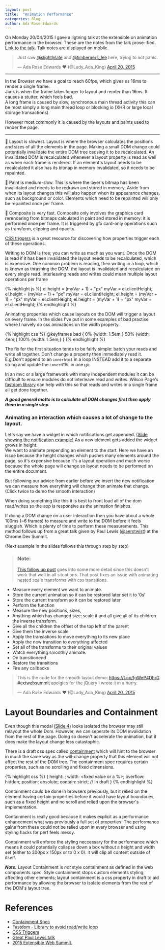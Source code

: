 ```yaml
---
layout: post
title:  "Animation Performance"
categories: Blog
author: Ada Rose Edwards
---
```


On Monday 20/04/2015 I gave a ligtning talk at the extensible on animation performance in the browser.
These are the notes from the talk prose-ified.  
[Link to the talk](https://www.1am.club/~ada/ews-slides/). Talk notes are displayed on mobile.

<blockquote class="twitter-tweet" lang="en"><p>Just saw <a href="https://twitter.com/slightlylate">@slightlylate</a> and <a href="https://twitter.com/timberners_lee">@timberners_lee</a> here, trying to not panic.</p>&mdash; Ada Rose Edwards ♥ (@Lady_Ada_King) <a href="https://twitter.com/Lady_Ada_King/status/590189790248587264">April 20, 2015</a></blockquote>
<script async src="//platform.twitter.com/widgets.js" charset="utf-8"></script>

----

In the Browser we have a goal to reach 60fps, which gives us 16ms to render a single frame.  
Jank is when the frame takes longer to layout and render than 16ms.
It causes a stutter, which feels bad.  
A long frame is caused by slow, synchronous main thread activity this can be most simply a long main thread loop or blocking io (XHR or large local storage transactions).

However most commonly it is caused by the layouts and paints used to render the page.

---------

🐢 Layout is slowest. Layout is where the browser calculates the positions and sizes of all the elements in the page. Making a small DOM change could potentially invalidate the entire DOM tree causing it to be recalculated. An invalidated DOM is recalculated whenever a layout property is read as well as when each frame is rendered. If an element's layout needs to be recalculated it also has its bitmap in memory invalidated, so it needs to be repainted.

🐢 Paint is medium-slow. This is where the layer's bitmap has been invalidated and needs to be redrawn and stored in memory. Aside from when its layout changes this will also happen when its appearance changes, such as background or color. Elements which need to be repainted will only be repainted once per frame.

🐰 Composite is very fast. Composite only involves the graphics card rerendering from bitmaps calculated in paint and stored in memory: it is performed once per frame. It is triggered by gfx card-only operations such as transform, clipping and opacity.

<a href="http://csstriggers.com/" target="_blank">CSS triggers</a> is a great resource for discovering how properties trigger each of these operations.

Writing to DOM is free; you can write as much as you want.
Once the DOM is read if it has been invalidated the layout needs to be recalculated, which is expensive.
One common problem is reading, then writing in a loop, which is known as thrashing the DOM; the layout is invalidated and recalculated on every single read.
Interleaving reads and writes could mean multiple layout operations per frame

{% highlight js %}
el.height = (myVar + 1) + "px"
myVar = el.clientHeight;
el.height = (myVar + 1) + "px"
myVar = el.clientHeight;
el.height = (myVar + 1) + "px"
myVar = el.clientHeight;
el.height = (myVar + 1) + "px"
myVar = el.clientHeight;
{% endhighlight %}

Animating properties which cause layouts on the DOM will trigger a layout on every frame. In the slides I've put in some examples of bad practise where I naively do css animations on the width property.

{% highlight css %}
@keyframes bad {
	0% {width: 1.5em;}
	50% {width: 4em;}
	100% {width: 1.5em;}
}
{% endhighlight %}

The fix for the first situation tends to be fairly simple: batch your reads and write all together. Don't change a property then immediately read it.
E.g.Don't append to an `innerhtml` in a loop INSTEAD add it to a separate string and update the `innerHTML` in one go.

In an mvc or a large framework with many independent modules it can be difficult to ensure modules do not interleave read and writes. Wilson Page's <a href="https://github.com/wilsonpage/fastdom" target="_blank">fastdom library</a> can help with this so that reads and writes in a single frame all get done together.

***A good general motto is to calculate all DOM changes first then apply them in a single step.***

### Animating an interaction which causes a lot of change to the layout.

Let's say we have a widget in which notifications get appended. <a href="https://www.1am.club/~ada/ews-slides/#slide-3" target="_blank">(Slide showing the notification example)</a> As a new element gets added the widget grows in height.  
We want to animate prepending an element to the start.
Here we have an issue because the height changes which pushes many elements around the page,
so it's expensive because it's a layout operation and much worse because the whole page will change so layout needs to be performed on the entire document.

But following our advice from earlier before we insert the new notification we can measure how everything will change then animate that change. (Click twice to demo the smooth interaction)

When doing something like this it is best to front load all of the dom read/writes so the app is responsive as the animation finishes.

If doing a DOM change on a user interaction then you have about a whole 100ms (~6 frames) to measure and write to the DOM before it feels sluggish. Which is plenty of time to perform these measurements.
This method follows up from a great talk given by Paul Lewis ([@aerotwist](https://twitter.com/aerotwist)) at the Chrome Dev Summit.

(Next example in the slides follows this through step by step)

 > ### Note:
 > <a href="/blog/2015/04/29/animation-perf-follow-up/" target="_blank">This follow up post</a> goes into some more detail since this doesn't work that well in all situations. That post fixes an issue with animating nested scale transforms with css transitions.

* Measure every element we want to animate.
* Store the current animation so it can be restored later set it to ‘0s’
* Store the current transform so it can be restored later
* Perform the function
* Measure the new positions, sizes,
* Anything which has changed size: scale it and all give all of its children the inverse transform.
* Give all the children the offset of the top left of the parent
* Give them the inverse scale
* Apply the translations to move everything to its new place
* Apply the new transition to everything affected
* Set all of the transforms to their original values
* Watch everything smoothly animate.
* On transitionend
* Restore the transitions
* Fire any callbacks

<blockquote class="twitter-tweet" lang="en"><p>This is the code for the smooth layout demo: <a href="https://t.co/fgWeP4DhrG">https://t.co/fgWeP4DhrG</a> <a href="https://twitter.com/hashtag/extwebsummit?src=hash">#extwebsummit</a> apolgies for the jQuery I wrote it in a hurry.</p>&mdash; Ada Rose Edwards ♥ (@Lady_Ada_King) <a href="https://twitter.com/Lady_Ada_King/status/590200595086082049">April 20, 2015</a></blockquote>
<script async src="//platform.twitter.com/widgets.js" charset="utf-8"></script>

# Layout Boundaries and Containment

Even though this modal <a href="https://www.1am.club/~ada/ews-slides/#slide-4" target="_blank">(Slide 4)</a> looks isolated the browser may still relayout the whole Dom.
However, we can seperate its DOM invalidation from the rest of the page.
Doing so doesn't accelerate the animation, but it does make the layout change less catastophic.

There is a draft css spec called <a href="http://dev.w3.org/csswg/css-containment/" target="_blank">containment</a> which will hint to the browser in much the same way as the will-change property that this element will not affect the rest of the DOM tree.
The containment spec requires certain properties, such as no scrolling and fixed dimensions.

{% highlight css %}
{
    height: <fixed value>;
    width: <fixed value or a %>;
    overflow: hidden;
    position: absolute;
    contain: strict; // In draft
}
{% endhighlight %}

Containment could be done in browsers previously, but it relied on the element having certain properties before it would have layout boundaries, such as a fixed height and no scroll and relied upon the browser's implementation.

Containment is really good because it makes explicit as a performance enhancement what was previously a full set of properties. The performance gains from these could not be relied upon in every browser and using styling hacks for perf feels messy.

Containment will enforce the styling neccessary for the performance which means it could potentially collapse down a box without a height and width set (either to 300px x 150px or to 0 x 0). It will clip all content outside of itself.

***Note:*** Layout Containment is _not_ style containment as defined in the web components spec.  Style containment stops custom elements styling affecting other elements; layout containment is a css property in draft to aid performance by allowing the browser to isolate elements from the rest of the DOM's layout tree.

# References
* <a href="http://dev.w3.org/csswg/css-containment/" target="_blank">Containment Spec</a>
* <a href="https://github.com/wilsonpage/fastdom" target="_blank">Fastdom - Library to avoid read/write loop</a>
* <a href="http://csstriggers.com/" target="_blank">CSS Triggers</a>
* <a href="https://css-tricks.com/things-chrome-dev-summit-2014/" target="_blank">Great Paul Lewis talk</a>
* <a href="http://lanyrd.com/2015/extwebsummit/" target="_blank">2015 Extensible Web Summit.</a>
